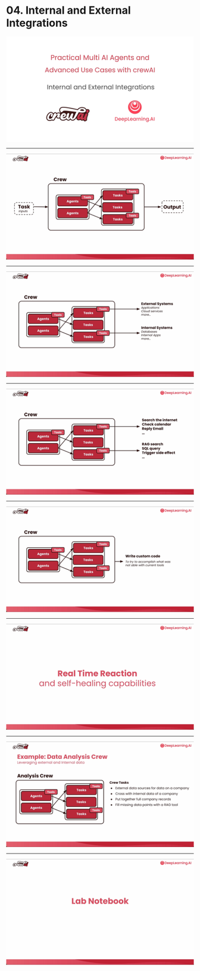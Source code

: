 # 04. Internal and External Integrations

![](Slides/videoframe_0.png)

---

![](Slides/videoframe_64757.png)

---

![](Slides/videoframe_77322.png)

---

![](Slides/videoframe_85426.png)

---

![](Slides/videoframe_110867.png)

---

![](Slides/videoframe_119777.png)

---

![](Slides/videoframe_218457.png)

---

![](Slides/videoframe_227283.png)
